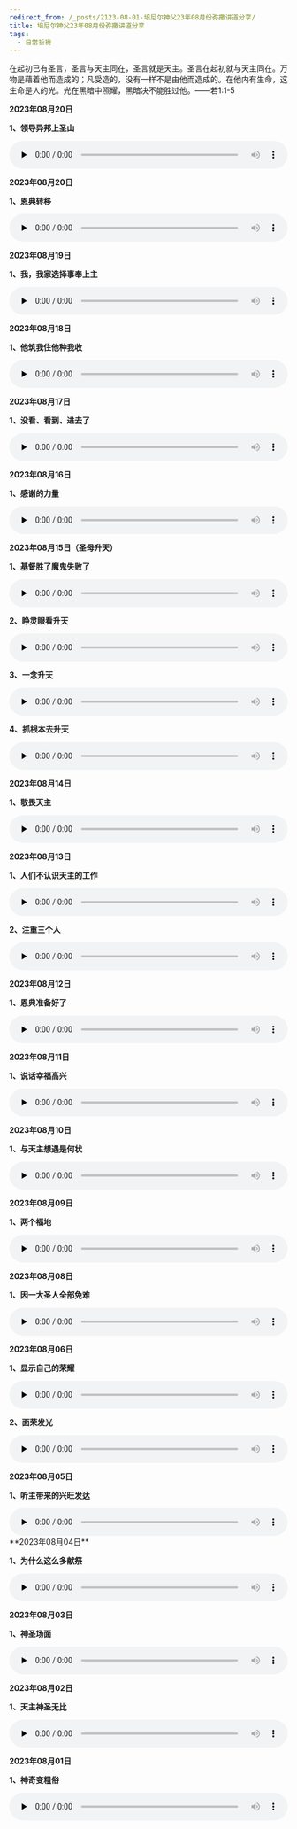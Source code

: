 ```yaml
---
redirect_from: /_posts/2123-08-01-培尼尔神父23年08月份弥撒讲道分享/
title: 培尼尔神父23年08月份弥撒讲道分享
tags:
  - 日常祈祷
---
```


在起初已有圣言，圣言与天主同在，圣言就是天主。圣言在起初就与天主同在。万物是藉着他而造成的；凡受造的，没有一样不是由他而造成的。在他内有生命，这生命是人的光。光在黑暗中照耀，黑暗决不能胜过他。——若1:1-5

**2023年08月20日**

**1、领导异邦上圣山**

<audio id="audio" style="width: 100%;height:50px;" controls="controls" preload="none">
      <source id="mp3" src="/2023.08/audio/230820lingdao.mp3">
</audio>

**2023年08月20日**

**1、恩典转移**

<audio id="audio" style="width: 100%;height:50px;" controls="controls" preload="none">
      <source id="mp3" src="/2023.08/audio/230820endian.mp3">
</audio>

**2023年08月19日**

**1、我，我家选择事奉上主**

<audio id="audio" style="width: 100%;height:50px;" controls="controls" preload="none">
      <source id="mp3" src="/2023.08/audio/230819shangzhu.mp3">
</audio>

**2023年08月18日**

**1、他筑我住他种我收**

<audio id="audio" style="width: 100%;height:50px;" controls="controls" preload="none">
      <source id="mp3" src="/2023.08/audio/230818zhu.mp3">
</audio>

**2023年08月17日**

**1、没看、看到、进去了**

<audio id="audio" style="width: 100%;height:50px;" controls="controls" preload="none">
      <source id="mp3" src="/2023.08/audio/230817kandao.mp3">
</audio>

**2023年08月16日**

**1、感谢的力量**

<audio id="audio" style="width: 100%;height:50px;" controls="controls" preload="none">
      <source id="mp3" src="/2023.08/audio/230816ganxie.mp3">
</audio>

**2023年08月15日（圣母升天）**

**1、基督胜了魔鬼失败了**

<audio id="audio" style="width: 100%;height:50px;" controls="controls" preload="none">
      <source id="mp3" src="/2023.08/audio/230815mogui.mp3">
</audio>

**2、睁灵眼看升天**

<audio id="audio" style="width: 100%;height:50px;" controls="controls" preload="none">
      <source id="mp3" src="/2023.08/audio/230815shengtian.mp3">
</audio>

**3、一念升天**

<audio id="audio" style="width: 100%;height:50px;" controls="controls" preload="none">
      <source id="mp3" src="/2023.08/audio/230815yinian.mp3">
</audio>

**4、抓根本去升天**

<audio id="audio" style="width: 100%;height:50px;" controls="controls" preload="none">
      <source id="mp3" src="/2023.08/audio/230815genbe.mp3">
</audio>

**2023年08月14日**

**1、敬畏天主**

<audio id="audio" style="width: 100%;height:50px;" controls="controls" preload="none">
      <source id="mp3" src="/2023.08/audio/230814jingwei.mp3">
</audio>

**2023年08月13日**

**1、人们不认识天主的工作**

<audio id="audio" style="width: 100%;height:50px;" controls="controls" preload="none">
      <source id="mp3" src="/2023.08/audio/230813gongzuo.mp3">
</audio>

**2、注重三个人**

<audio id="audio" style="width: 100%;height:50px;" controls="controls" preload="none">
      <source id="mp3" src="/2023.08/audio/230813zhuzhong.mp3">
</audio>

**2023年08月12日**

**1、恩典准备好了**

<audio id="audio" style="width: 100%;height:50px;" controls="controls" preload="none">
      <source id="mp3" src="/2023.08/audio/230812endian.mp3">
</audio>

**2023年08月11日**

**1、说话幸福高兴**

<audio id="audio" style="width: 100%;height:50px;" controls="controls" preload="none">
      <source id="mp3" src="/2023.08/audio/230811xinngfu.mp3">
</audio>

**2023年08月10日**

**1、与天主想遇是何状**

<audio id="audio" style="width: 100%;height:50px;" controls="controls" preload="none">
      <source id="mp3" src="/2023.08/audio/230810hezhuanng.mp3">
</audio>

**2023年08月09日**

**1、两个福地**

<audio id="audio" style="width: 100%;height:50px;" controls="controls" preload="none">
      <source id="mp3" src="/2023.08/audio/230809fudi.mp3">
</audio>

**2023年08月08日**

**1、因一大圣人全部免难**

<audio id="audio" style="width: 100%;height:50px;" controls="controls" preload="none">
      <source id="mp3" src="/2023.08/audio/230808shengren.mp3">
</audio>

**2023年08月06日**

**1、显示自己的荣耀**

<audio id="audio" style="width: 100%;height:50px;" controls="controls" preload="none">
      <source id="mp3" src="/2023.08/audio/230806rongyao.mp3">
</audio>

**2、面荣发光**

<audio id="audio" style="width: 100%;height:50px;" controls="controls" preload="none">
      <source id="mp3" src="/2023.08/audio/230806mianrong.mp3">
</audio>

**2023年08月05日**

**1、听主带来的兴旺发达**

<audio id="audio" style="width: 100%;height:50px;" controls="controls" preload="none">
      <source id="mp3" src="/2023.08/audio/230805ting.mp3">
</audio>
**2023年08月04日**

**1、为什么这么多献祭**

<audio id="audio" style="width: 100%;height:50px;" controls="controls" preload="none">
      <source id="mp3" src="/2023.08/audio/230804xianji.mp3">
</audio>

**2023年08月03日**

**1、神圣场面**

<audio id="audio" style="width: 100%;height:50px;" controls="controls" preload="none">
      <source id="mp3" src="/2023.08/audio/230803changmian.mp3">
</audio>

**2023年08月02日**

**1、天主神圣无比**

<audio id="audio" style="width: 100%;height:50px;" controls="controls" preload="none">
      <source id="mp3" src="/2023.08/audio/230802shensheng.mp3">
</audio>

**2023年08月01日**

**1、神奇变粗俗**

<audio id="audio" style="width: 100%;height:50px;" controls="controls" preload="none">
      <source id="mp3" src="/2023.08/audio/230801shenqi.mp3">
</audio>
